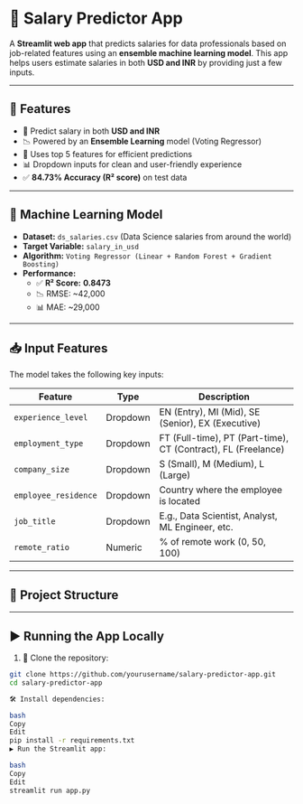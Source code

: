 # 💼 Salary Predictor App

A **Streamlit web app** that predicts salaries for data professionals based on job-related features using an **ensemble machine learning model**. This app helps users estimate salaries in both **USD and INR** by providing just a few inputs.

---

## 🚀 Features

- 🔮 Predict salary in both **USD and INR**
- 📉 Powered by an **Ensemble Learning** model (Voting Regressor)
- 🧠 Uses top 5 features for efficient predictions
- 📊 Dropdown inputs for clean and user-friendly experience
- ✅ **84.73% Accuracy (R² score)** on test data

---

## 🧠 Machine Learning Model

- **Dataset:** `ds_salaries.csv` (Data Science salaries from around the world)
- **Target Variable:** `salary_in_usd`
- **Algorithm:** `Voting Regressor (Linear + Random Forest + Gradient Boosting)`
- **Performance:**
  - ✅ **R² Score:** **0.8473**
  - 📉 RMSE: ~42,000
  - 📊 MAE: ~29,000

---

## 📥 Input Features

The model takes the following key inputs:

| Feature              | Type     | Description                                                |
|----------------------|----------|------------------------------------------------------------|
| `experience_level`   | Dropdown | EN (Entry), MI (Mid), SE (Senior), EX (Executive)          |
| `employment_type`    | Dropdown | FT (Full-time), PT (Part-time), CT (Contract), FL (Freelance) |
| `company_size`       | Dropdown | S (Small), M (Medium), L (Large)                           |
| `employee_residence` | Dropdown | Country where the employee is located                      |
| `job_title`          | Dropdown | E.g., Data Scientist, Analyst, ML Engineer, etc.           |
| `remote_ratio`       | Numeric  | % of remote work (0, 50, 100)                              |

---

## 📁 Project Structure

---

## ▶️ Running the App Locally

1. 🔁 Clone the repository:

```bash
git clone https://github.com/yourusername/salary-predictor-app.git
cd salary-predictor-app

🛠️ Install dependencies:

bash
Copy
Edit
pip install -r requirements.txt
▶️ Run the Streamlit app:

bash
Copy
Edit
streamlit run app.py

